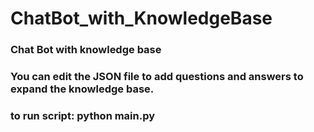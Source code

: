 # ChatBot_with_KnowledgeBase
### Chat Bot with knowledge base
### You can edit the JSON file to add questions and answers to expand the knowledge base.



### to run script:   python  main.py


